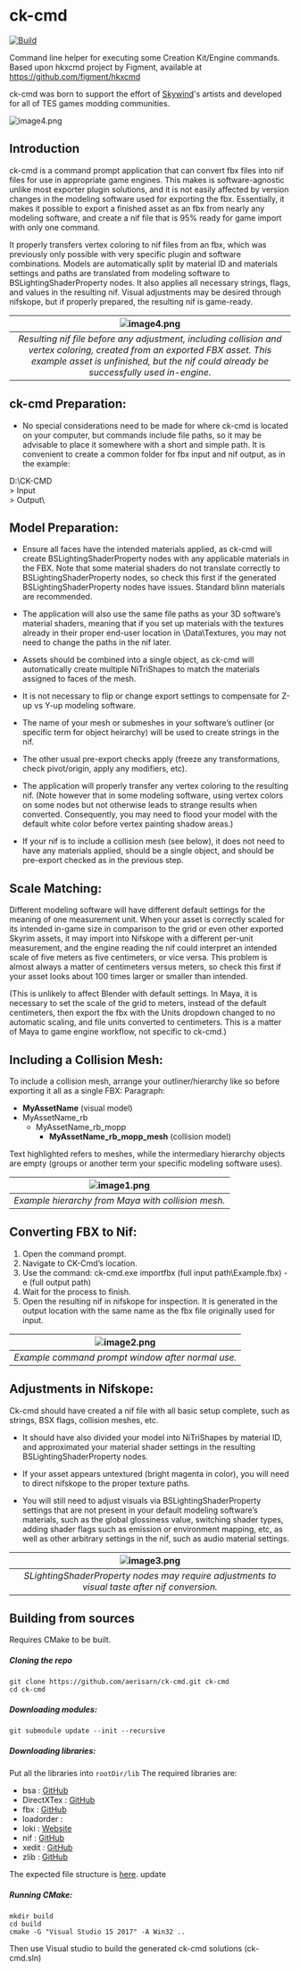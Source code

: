 # ck-cmd

[![Build](https://github.com/SpectralPlatypus/ck-cmd/actions/workflows/cmake.yml/badge.svg)](https://github.com/SpectralPlatypus/ck-cmd/actions/workflows/cmake.yml)

Command line helper for executing some Creation Kit/Engine commands. Based upon hkxcmd project by Figment,
available at https://github.com/figment/hkxcmd

ck-cmd was born to support the effort of [Skywind](https://tesrskywind.com)'s artists and developed for all of TES games modding communities.

![image4.png](doc/images/TESR_full_alpha.png)


## Introduction

ck-cmd is a command prompt application that can convert fbx files into nif files for use in appropriate game engines. This makes is software-agnostic unlike most exporter plugin solutions, and it is not easily affected by version changes in the modeling software used for exporting the fbx. Essentially, it makes it possible to export a finished asset as an fbx from nearly any modeling software, and create a nif file that is 95% ready for game import with only one command. 

It properly transfers vertex coloring to nif files from an fbx, which was previously only possible with very specific plugin and software combinations. Models are automatically split by material ID and materials settings and paths are translated from modeling software to BSLightingShaderProperty nodes. It also applies all necessary strings, flags, and values in the resulting nif. Visual adjustments may be desired through nifskope, but if properly prepared, the resulting nif is game-ready.

| ![image4.png](doc/images/image4.png) | 
|:--:| 
| *Resulting nif file before any adjustment, including collision and vertex coloring, created from an exported FBX asset. This example asset is unfinished, but the nif could already be successfully used in-engine.* |

## ck-cmd Preparation:

- No special considerations need to be made for where ck-cmd is located on your computer, but commands include file paths, so it may be advisable to place it somewhere with a short and simple path. It is convenient to create a common folder for fbx input and nif output, as in the example:

D:\CK-CMD\
    > Input\
    > Output\

## Model Preparation: 

- Ensure all faces have the intended materials applied, as ck-cmd will create BSLightingShaderProperty nodes with any applicable materials in the FBX. Note that some material shaders do not translate correctly to BSLightingShaderProperty nodes, so check this first if the generated BSLightingShaderProperty nodes have issues. Standard blinn materials are recommended. 

- The application will also use the same file paths as your 3D software’s material shaders, meaning that if you set up materials with the textures already in their proper end-user location in \Data\Textures, you may not need to change the paths in the nif later.

- Assets should be combined into a single object, as ck-cmd will automatically create multiple NiTriShapes to match the materials assigned to faces of the mesh. 

- It is not necessary to flip or change export settings to compensate for Z-up vs Y-up modeling software.

- The name of your mesh or submeshes in your software’s outliner (or specific term for object heirarchy) will be used to create strings in the nif.

- The other usual pre-export checks apply (freeze any transformations, check pivot/origin, apply any modifiers, etc).

- The application will properly transfer any vertex coloring to the resulting nif. (Note however that in some modeling software, using vertex colors on some nodes but not otherwise leads to strange results when converted. Consequently, you may need to flood your model with the default white color before vertex painting shadow areas.)

- If your nif is to include a collision mesh (see below), it does not need to have any materials applied, should be a single object, and should be pre-export checked as in the previous step.

## Scale Matching:

Different modeling software will have different default settings for the meaning of one measurement unit. When your asset is correctly scaled for its intended in-game size in comparison to the grid or even other exported Skyrim assets, it may import into Nifskope with a different per-unit measurement, and the engine reading the nif could interpret an intended scale of five meters as five centimeters, or vice versa. This problem is almost always a matter of centimeters versus meters, so check this first if your asset looks about 100 times larger or smaller than intended.

(This is unlikely to affect Blender with default settings. In Maya, it is necessary to set the scale of the grid to meters, instead of the default centimeters, then export the fbx with the Units dropdown changed to no automatic scaling, and file units converted to centimeters. This is a matter of Maya to game engine workflow, not specific to ck-cmd.)

## Including a Collision Mesh:

To include a collision mesh, arrange your outliner/hierarchy like so before exporting it all as a single FBX:
Paragraph:

- **MyAssetName** (visual model)
- MyAssetName_rb
  - MyAssetName_rb_mopp
    - **MyAssetName_rb_mopp_mesh** (collision model)

Text highlighted refers to meshes, while the intermediary hierarchy objects are empty (groups or another term your specific modeling software uses).

| ![image1.png](doc/images/image1.png) | 
|:--:| 
| *Example hierarchy from Maya with collision mesh.* |

## Converting FBX to Nif:

1. Open the command prompt.
2. Navigate to CK-Cmd’s location.
3. Use the command:    ck-cmd.exe importfbx (full input path\Example.fbx) -e (full output path)
4. Wait for the process to finish.
5. Open the resulting nif in nifskope for inspection. It is generated in the output location with the same name as the fbx file originally used for input.

| ![image2.png](doc/images/image2.png) | 
|:--:| 
| *Example command prompt window after normal use.* |

## Adjustments in Nifskope:

Ck-cmd should have created a nif file with all basic setup complete, such as strings, BSX flags, collision meshes, etc. 

- It should have also divided your model into NiTriShapes by material ID, and approximated your material shader settings in the resulting BSLightingShaderProperty nodes. 

- If your asset appears untextured (bright magenta in color), you will need to direct nifskope to the proper texture paths. 

- You will still need to adjust visuals via BSLightingShaderProperty settings that are not present in your default modeling software’s materials, such as the global glossiness value, switching shader types, adding shader flags such as emission or environment mapping, etc, as well as other arbitrary settings in the nif, such as audio material settings.

| ![image3.png](doc/images/image3.png) | 
|:--:| 
| *SLightingShaderProperty nodes may require adjustments to visual taste after nif conversion.* |


## Building from sources

Requires CMake to be built.
##### Cloning the repo
```console
git clone https://github.com/aerisarn/ck-cmd.git ck-cmd
cd ck-cmd
```
##### Downloading modules: 
```console
git submodule update --init --recursive
```
##### Downloading libraries: 
Put all the libraries into ``rootDir/lib``
The required libraries are:
- bsa : [GitHub](https://github.com/Ortham/libbsa "GitHub")
- DirectXTex : [GitHub](https://github.com/Microsoft/DirectXTex/tree/master/DirectXTex "GitHub")
- fbx : [GitHub](https://github.com/jskorepa/fbx/tree/master/src "GitHub")
- loadorder : 
- loki : [Website](http://loki-lib.sourceforge.net/index.php?n=Main.Download "Website")
- nif : [GitHub](https://github.com/niftools/niflib "GitHub")
- xedit : [GitHub](https://github.com/matortheeternal/xedit-lib "GitHub")
- zlib : [GitHub](https://github.com/TES5Edit/TES5Edit/tree/dev/zlib "GitHub")

The expected file structure is [here](https://privatebin.net/?103e41356959809a#WAHHYkhZyGOV7c5tCmpaEHTzm1b458Z9KHWzjpVv5Vo= "here"). update

##### Running CMake:
```console
mkdir build
cd build
cmake -G "Visual Studio 15 2017" -A Win32 ..
```
Then use Visual studio to build the generated ck-cmd solutions (ck-cmd.sln)
